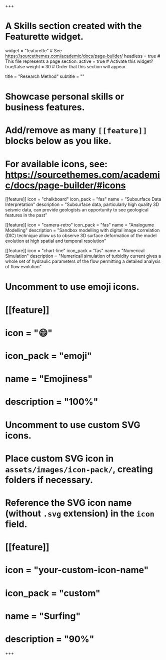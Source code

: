 +++
# A Skills section created with the Featurette widget.
widget = "featurette"  # See https://sourcethemes.com/academic/docs/page-builder/
headless = true  # This file represents a page section.
active = true  # Activate this widget? true/false
weight = 30  # Order that this section will appear.

title = "Research Method"
subtitle = ""

# Showcase personal skills or business features.
# 
# Add/remove as many `[[feature]]` blocks below as you like.
# 
# For available icons, see: https://sourcethemes.com/academic/docs/page-builder/#icons

[[feature]]
  icon = "chalkboard"
  icon_pack = "fas"
  name = "Subsurface Data Interpretation"
  description = "Subsurface data, particularly high quality 3D seismic data, can provide geologists an opportunity to see geological features in the past"
  
[[feature]]
  icon = "camera-retro"
  icon_pack = "fas"
  name = "Analogume Modelling"
  description = "Sandbox modelling with digital image correlation (DIC) technique allow us to observe 3D surface deformation of the model evolution at high spatial and temporal resolution"  
  
[[feature]]
  icon = "chart-line"
  icon_pack = "fas"
  name = "Numerical Simulation"
  description = "Numericall simulation of turbidity current gives a whole set of hydraulic parameters of the flow permitting a detailed analysis of flow evolution"

# Uncomment to use emoji icons.
# [[feature]]
#  icon = ":smile:"
#  icon_pack = "emoji"
#  name = "Emojiness"
#  description = "100%"  

# Uncomment to use custom SVG icons.
# Place custom SVG icon in `assets/images/icon-pack/`, creating folders if necessary.
# Reference the SVG icon name (without `.svg` extension) in the `icon` field.
# [[feature]]
#  icon = "your-custom-icon-name"
#  icon_pack = "custom"
#  name = "Surfing"
#  description = "90%"

+++
